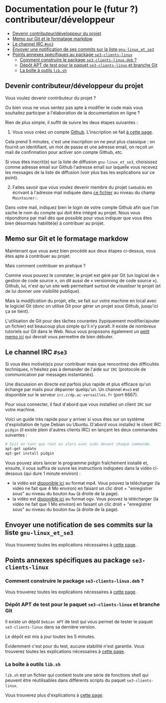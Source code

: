 # Documentation pour le (futur ?) contributeur/développeur

* [Devenir contributeur/développeur du projet](#devenir-contributeurdéveloppeur-du-projet)
* [Memo sur Git et le formatage markdow](#memo-sur-git-et-le-formatage-markdow)
* [Le channel IRC `#se3`](#le-channel-irc-se3)
* [Envoyer une notification de ses commits sur la liste `gnu-linux_et_se3`](#envoyer-une-notification-de-ses-commits-sur-la-liste-gnu-linux_et_se3)
* [Points annexes spécifiques au package `se3-clients-linux`](#points-annexes-spécifiques-au-package-se3-clients-linux)
    * [Comment construire le package `se3-clients-linux.deb` ?](#comment-construire-le-package-se3-clients-linuxdeb-)
    * [Dépôt APT de test pour le paquet `se3-clients-linux` et branche Git](#dépôt-apt-de-test-pour-le-paquet-se3-clients-linux-et-branche-git)
    * [La boîte à outils `lib.sh`](#la-boîte-à-outils-libsh)


## Devenir contributeur/développeur du projet

Vous voulez devenir contributeur du projet ?

Ou bien vous ne
vous sentez pas apte à modifier le code mais vous souhaitez
participer à l'élaboration de la documentation en ligne ?

Rien de plus simple, il suffit de suivre les deux étapes
suivantes :

1. Vous vous créez un compte [Github](https://github.com).
L'inscription se fait [à cette page](https://github.com/join).

Cela prend 5 minutes, c'est une inscription on ne peut plus
classique : on fournit un identifiant, un mot de passe et
une adresse email, on reçoit un mail de confirmation pour
activer son compte Github, etc.

Si vous êtes inscrit(e) sur
la liste de diffusion `gnu-linux_et_se3`, choisissez comme
adresse email sur Github l'adresse email sur laquelle vous
recevez les messages de la liste de diffusion (voir plus
bas les explications sur ce point).

2. Faites savoir que vous voulez devenir membre du projet
`SambaEdu` en écrivant à l'adresse mail indiquée dans
[ce fichier](https://github.com/SambaEdu/se3-clients-linux/blob/master/src/DEBIAN/control#L7)
au niveau du champ `Maintainer:`.

Dans votre mail, indiquez
bien le login de votre compte Github afin que l'on sache le
nom du compte qui doit être intégré au projet. Nous vous
répondrons par mail dès que possible pour vous indiquer que
vous êtes bien désormais habilité(e) à contribuer au projet.


## Memo sur Git et le formatage markdow

Maintenant que vous avez bien procédé aux deux étapes
ci-dessus, vous êtes apte à contribuer au projet.

Mais
comment contribuer en pratique ?

Comme vous pouvez le
constater, le projet est géré par Git (un logiciel de «
gestion de code source », on dit aussi de « versionning de
code source »). Github, lui, n'est qu'un site web permettant
surtout de *visualiser* le projet (et de lui donner une
visibilité publique).

Mais la *modification* du projet,
elle, se fait sur votre machine en local avec le logiciel
Git (donc on utilise Git pour gérer un projet sous Github,
jusqu'ici ça se tient).

L'utilisation de Git pour des tâches
courantes (typiquement modifier/ajouter un fichier) est
beaucoup plus simple qu'il n'y paraît. Il existe de nombreux
tutoriels sur Git dans le Web. Nous vous proposons également
un [petit memo ici](memo-git.md) qui devrait vous permettre
de bien débuter.


## Le channel IRC `#se3`

Si vous êtes motivé(e)s pour contribuer mais que rencontrez
des difficultés techniques, n'hésitez pas à demander de
l'aide sur `IRC` (protocole de communication par messages
instantanés).

Une discussion en directe est parfois plus
rapide et plus efficace qu'un échange par mails pour
dépanner quelqu'un. Un channel `#se3` est disponible sur le
serveur `irc.crdp.ac-versailles.fr` (port 6667).

Pour vous connecter, il faut d'abord que vous installiez un
client `IRC` sur votre machine.

Voici un guide très rapide
pour y arriver si vous êtes sur un système d'exploitation de
type Debian ou Ubuntu. D'abord vous installez le client IRC
`pidgin` (il existe plein d'autres clients IRC) en lançant
les deux commandes suivantes :

```sh
# Soit en tant que root ou alors avec sudo devant chaque commande.
apt-get update
apt-get install pidgin
```

Vous pouvez alors lancer le programme pidgin
fraîchement installé et, ensuite, il vous suffira de suivre
les instructions indiquées dans la vidéo ci-dessous (qui
dure 1 minute environ) :

- la vidéo est [disponible ici](irc-one-minute.mp4) au format
mp4. Vous pouvez la télécharger (la vidéo ne fait que 4 Mo
environ) en faisant un clic droit + "enregistrer sous" au
niveau du bouton `Raw` (à droite de la page).
- la vidéo est [disponible ici](irc-one-minute.ogv) au format
ogv. Vous pouvez la télécharger (la vidéo ne fait que 1 Mo
environ) en faisant un clic droit + "enregistrer sous" au
niveau du bouton `Raw` (à droite de la page).


## Envoyer une notification de ses commits sur la liste `gnu-linux_et_se3`

Vous trouverez toutes les explications nécessaires à [cette page](notification.md).




## Points annexes spécifiques au package `se3-clients-linux`

### Comment construire le package `se3-clients-linux.deb` ?

Vous trouverez toutes les explications nécessaires à [cette page](build-package.md).


### Dépôt APT de test pour le paquet `se3-clients-linux` et branche Git

Il existe un dépôt `Debian APT` de test qui vous permet de
tester le paquet `se3-clients-linux` dans sa dernière
version.

Le dépôt est mis à jour toutes les 5 minutes.

Évidemment c'est pour du test, aucune stabilité n'est
garantie. Vous trouverez toutes les explications nécessaires
à [cette page](apt-repository.md).


### La boîte à outils `lib.sh`

`lib.sh` est un fichier qui contient toute une série de fonctions
shell qui peuvent être réutilisables dans différents scripts
du paquet `se3-clients-linux`.

Vous trouverez plus
d'explications à [cette page](libsh.md).



